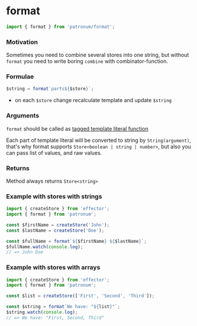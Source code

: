 # format

```ts
import { format } from 'patronum/format';
```

### Motivation

Sometimes you need to combine several stores into one string, but without `format` you need to write boring `combine` with combinator-function.

### Formulae

```ts
$string = format`parts${$store}`;
```

- on each `$store` change recalculate template and update `$string`

### Arguments

`format` should be called as [tagged template literal function](https://developer.mozilla.org/en-US/docs/Web/JavaScript/Reference/Template_literals#tagged_templates)

Each part of template literal will be converted to string by `String(argument)`,
that's why format supports `Store<boolean | string | number>`, but also you can pass list of values, and raw values.

### Returns

Method always returns `Store<string>`

### Example with stores with strings

```ts
import { createStore } from 'effector';
import { format } from 'patronum';

const $firstName = createStore('John');
const $lastName = createStore('Doe');

const $fullName = format`${$firstName} ${$lastName}`;
$fullName.watch(console.log);
// => John Doe
```

### Example with stores with arrays

```ts
import { createStore } from 'effector';
import { format } from 'patronum';

const $list = createStore(['First', 'Second', 'Third']);

const $string = format`We have: "${list}"`;
$string.watch(console.log);
// => We have: "First, Second, Third"
```
